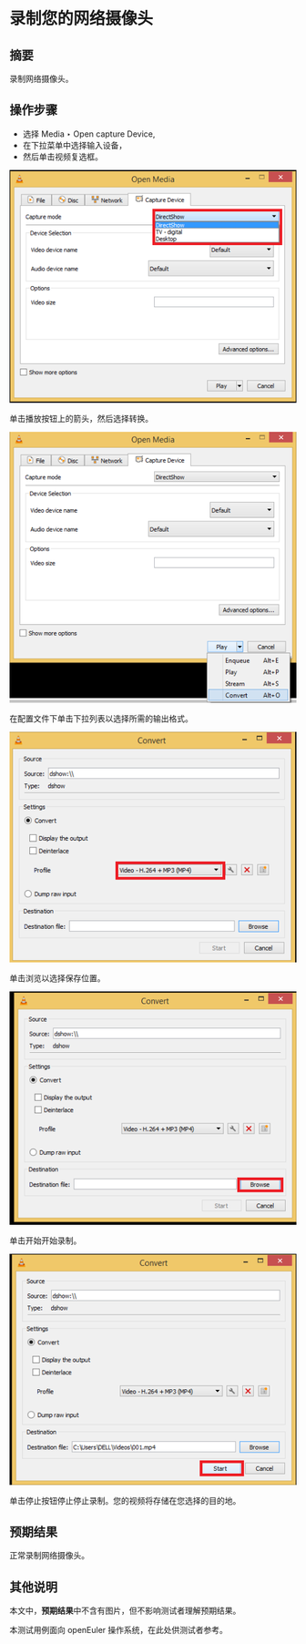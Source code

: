 # 录制您的网络摄像头

## 摘要

录制网络摄像头。

## 操作步骤

- 选择 Media ‣ Open capture Device,
- 在下拉菜单中选择输入设备，
- 然后单击视频复选框。

![录制您的网络摄像头-1](./img/录制您的网络摄像头-1.png)

单击播放按钮上的箭头，然后选择转换。

![录制您的网络摄像头-2](./img/录制您的网络摄像头-2.png)

在配置文件下单击下拉列表以选择所需的输出格式。

![录制您的网络摄像头-3](./img/录制您的网络摄像头-3.png)

单击浏览以选择保存位置。

![录制您的网络摄像头-4](./img/录制您的网络摄像头-4.png)

单击开始开始录制。

![录制您的网络摄像头-5](./img/录制您的网络摄像头-5.png)

单击停止按钮停止停止录制。您的视频将存储在您选择的目的地。

## 预期结果

正常录制网络摄像头。

## 其他说明

本文中，**预期结果**中不含有图片，但不影响测试者理解预期结果。

本测试用例面向 openEuler 操作系统，在此处供测试者参考。
